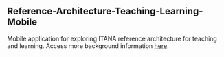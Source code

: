 Reference-Architecture-Teaching-Learning-Mobile
-----------------------------------------------

Mobile application for exploring ITANA reference architecture for teaching and learning.
Access more background information [here](https://spaces.internet2.edu/display/itana/Home).
